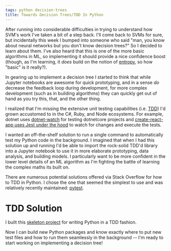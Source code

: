 ```yaml
---
tags: python decision-trees
title: Towards Decision Trees/TDD In Python
--- 
```


After running into considerable difficulties in trying to understand how SVM's work I've taken a bit of a step back. I'll come back to SVMs for sure, but incidentally this week I bumped into someone who said "man, you know about neural networks but you don't know decision trees?" So I decided to learn about them. I've also heard that this is one of the more basic algorithms in ML, so implementing it should provide a nice confidence boost (though, as I'm learning, it _does_ build on the notion of [entropy](https://en.wikipedia.org/wiki/Entropy_(information_theory)), so how "basic" is it really?).

In gearing up to implement a decision tree I started to think that while Jupyter notebooks are awesome for quick prototyping, and in a sense _do_ decrease the feedback loop during development, for more complex development (such as in building algorithms) they can quickly get out of hand as you try this, that, and the other thing.

I realized that I'm missing the extensive unit testing capabilities (i.e. [TDD](https://en.wikipedia.org/wiki/Test-driven_development)) I'd grown accustomed to in the C#, Ruby, and Node ecosystems. For example, dotnet uses [dotnet-watch](https://docs.microsoft.com/en-us/aspnet/core/tutorials/dotnet-watch?view=aspnetcore-2.1) for testing dotnetcore projects and [create-react-app uses Jest under the hood](https://github.com/facebook/create-react-app/blob/master/packages/react-scripts/template/README.md#running-tests) to watch for changes and execute the tests.

I wanted an off-the-shelf solution to run a single command to automatically test my Python code in the background. I imagined that when I had this solution up and running I'd be able to import the rock-solid TDD'd library into a Jupyter notebook to use it in more elaborate prototyping, data analysis, and building models. I particularly want to be more confident in the lower level details of an ML algorithm as I'm fighting the battle of learning the complex maths its built on. 

There are numerous potential solutions offered via Stack Overflow for how to TDD in Python. I chose the one that seemed the simplest to use and was relatively recently maintained: [pytest](https://docs.pytest.org/en/latest/).

# TDD Solution

I built this [skeleton project](https://github.com/golubitsky/python-skeleton) for writing Python in a TDD fashion.

Now I can build new Python packages and know exactly where to put new test files and how to run them seamlessly in the background -- I'm ready to start working on implementing a decision tree!
